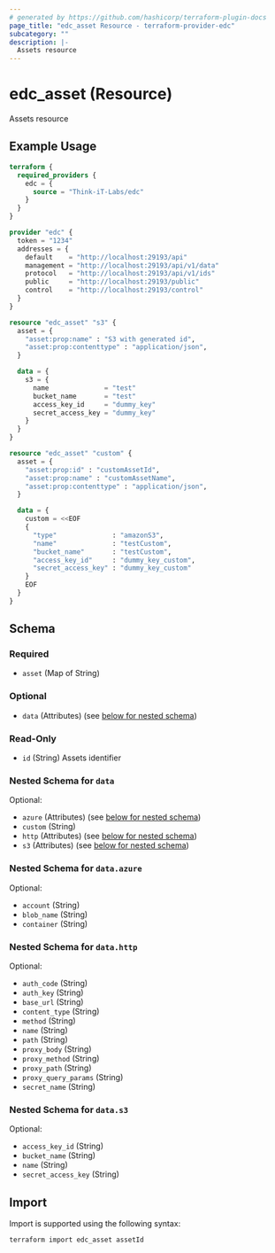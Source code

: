 ```yaml
---
# generated by https://github.com/hashicorp/terraform-plugin-docs
page_title: "edc_asset Resource - terraform-provider-edc"
subcategory: ""
description: |-
  Assets resource
---
```


# edc_asset (Resource)

Assets resource

## Example Usage

```terraform
terraform {
  required_providers {
    edc = {
      source = "Think-iT-Labs/edc"
    }
  }
}

provider "edc" {
  token = "1234"
  addresses = {
    default    = "http://localhost:29193/api"
    management = "http://localhost:29193/api/v1/data"
    protocol   = "http://localhost:29193/api/v1/ids"
    public     = "http://localhost:29193/public"
    control    = "http://localhost:29193/control"
  }
}

resource "edc_asset" "s3" {
  asset = {
    "asset:prop:name" : "S3 with generated id",
    "asset:prop:contenttype" : "application/json",
  }

  data = {
    s3 = {
      name              = "test"
      bucket_name       = "test"
      access_key_id     = "dummy_key"
      secret_access_key = "dummy_key"
    }
  }
}

resource "edc_asset" "custom" {
  asset = {
    "asset:prop:id" : "customAssetId",
    "asset:prop:name" : "customAssetName",
    "asset:prop:contenttype" : "application/json",
  }

  data = {
    custom = <<EOF
    {
      "type"              : "amazonS3",
      "name"              : "testCustom",
      "bucket_name"       : "testCustom",
      "access_key_id"     : "dummy_key_custom",
      "secret_access_key" : "dummy_key_custom"
    }
    EOF
  }
}
```

<!-- schema generated by tfplugindocs -->
## Schema

### Required

- `asset` (Map of String)

### Optional

- `data` (Attributes) (see [below for nested schema](#nestedatt--data))

### Read-Only

- `id` (String) Assets identifier

<a id="nestedatt--data"></a>
### Nested Schema for `data`

Optional:

- `azure` (Attributes) (see [below for nested schema](#nestedatt--data--azure))
- `custom` (String)
- `http` (Attributes) (see [below for nested schema](#nestedatt--data--http))
- `s3` (Attributes) (see [below for nested schema](#nestedatt--data--s3))

<a id="nestedatt--data--azure"></a>
### Nested Schema for `data.azure`

Optional:

- `account` (String)
- `blob_name` (String)
- `container` (String)


<a id="nestedatt--data--http"></a>
### Nested Schema for `data.http`

Optional:

- `auth_code` (String)
- `auth_key` (String)
- `base_url` (String)
- `content_type` (String)
- `method` (String)
- `name` (String)
- `path` (String)
- `proxy_body` (String)
- `proxy_method` (String)
- `proxy_path` (String)
- `proxy_query_params` (String)
- `secret_name` (String)


<a id="nestedatt--data--s3"></a>
### Nested Schema for `data.s3`

Optional:

- `access_key_id` (String)
- `bucket_name` (String)
- `name` (String)
- `secret_access_key` (String)

## Import

Import is supported using the following syntax:

```shell
terraform import edc_asset assetId
```
